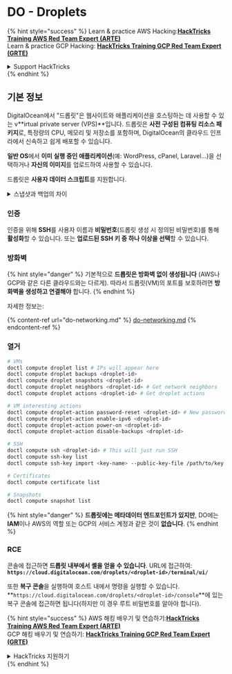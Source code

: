 # DO - Droplets

{% hint style="success" %}
Learn & practice AWS Hacking:<img src="../../../.gitbook/assets/image (1).png" alt="" data-size="line">[**HackTricks Training AWS Red Team Expert (ARTE)**](https://training.hacktricks.xyz/courses/arte)<img src="../../../.gitbook/assets/image (1).png" alt="" data-size="line">\
Learn & practice GCP Hacking: <img src="../../../.gitbook/assets/image (2).png" alt="" data-size="line">[**HackTricks Training GCP Red Team Expert (GRTE)**<img src="../../../.gitbook/assets/image (2).png" alt="" data-size="line">](https://training.hacktricks.xyz/courses/grte)

<details>

<summary>Support HackTricks</summary>

* Check the [**subscription plans**](https://github.com/sponsors/carlospolop)!
* **Join the** 💬 [**Discord group**](https://discord.gg/hRep4RUj7f) or the [**telegram group**](https://t.me/peass) or **follow** us on **Twitter** 🐦 [**@hacktricks\_live**](https://twitter.com/hacktricks\_live)**.**
* **Share hacking tricks by submitting PRs to the** [**HackTricks**](https://github.com/carlospolop/hacktricks) and [**HackTricks Cloud**](https://github.com/carlospolop/hacktricks-cloud) github repos.

</details>
{% endhint %}

## 기본 정보

DigitalOcean에서 "드롭릿"은 웹사이트와 애플리케이션을 호스팅하는 데 사용할 수 있는 v**irtual private server (VPS)**입니다. 드롭릿은 **사전 구성된 컴퓨팅 리소스 패키지**로, 특정량의 CPU, 메모리 및 저장소를 포함하며, DigitalOcean의 클라우드 인프라에서 신속하고 쉽게 배포할 수 있습니다.

**일반 OS**에서 **이미 실행 중인 애플리케이션**(예: WordPress, cPanel, Laravel...)을 선택하거나 **자신의 이미지**를 업로드하여 사용할 수 있습니다.

드롭릿은 **사용자 데이터 스크립트**를 지원합니다.

<details>

<summary>스냅샷과 백업의 차이</summary>

DigitalOcean에서 스냅샷은 드롭릿의 디스크에 대한 시점 복사본입니다. 스냅샷이 찍힌 시점의 드롭릿 디스크 상태를 캡처하며, 운영 체제, 설치된 애플리케이션 및 디스크의 모든 파일과 데이터를 포함합니다.

스냅샷은 원래 드롭릿과 동일한 구성으로 새 드롭릿을 생성하거나, 스냅샷이 찍힌 시점으로 드롭릿을 복원하는 데 사용할 수 있습니다. 스냅샷은 DigitalOcean의 객체 저장소 서비스에 저장되며, 증분 방식으로 저장되므로 마지막 스냅샷 이후의 변경 사항만 저장됩니다. 이는 사용 효율성을 높이고 저장 비용을 절감합니다.

반면, 백업은 드롭릿의 운영 체제, 설치된 애플리케이션, 파일 및 데이터, 드롭릿의 설정 및 메타데이터를 포함한 완전한 복사본입니다. 백업은 일반적으로 정기적으로 수행되며, 특정 시점의 드롭릿 전체 상태를 캡처합니다.

스냅샷과 달리 백업은 압축되고 암호화된 형식으로 저장되며, DigitalOcean의 인프라에서 원격 위치로 안전하게 전송됩니다. 이는 백업이 재해 복구에 이상적이며, 데이터 손실이나 기타 재앙적 사건 발생 시 복원할 수 있는 드롭릿의 완전한 복사본을 제공합니다.

요약하자면, 스냅샷은 드롭릿 디스크의 시점 복사본인 반면, 백업은 드롭릿의 설정 및 메타데이터를 포함한 완전한 복사본입니다. 스냅샷은 DigitalOcean의 객체 저장소 서비스에 저장되며, 백업은 DigitalOcean의 인프라에서 원격 위치로 전송됩니다. 스냅샷과 백업 모두 드롭릿을 복원하는 데 사용할 수 있지만, 스냅샷은 사용 및 저장 효율성이 더 높고, 백업은 재해 복구를 위한 보다 포괄적인 백업 솔루션을 제공합니다.

</details>

### 인증

인증을 위해 **SSH**를 사용자 이름과 **비밀번호**(드롭릿 생성 시 정의된 비밀번호)를 통해 **활성화**할 수 있습니다. 또는 **업로드된 SSH 키 중 하나 이상을 선택**할 수 있습니다.

### 방화벽

{% hint style="danger" %}
기본적으로 **드롭릿은 방화벽 없이 생성됩니다** (AWS나 GCP와 같은 다른 클라우드와는 다르게). 따라서 드롭릿(VM)의 포트를 보호하려면 **방화벽을 생성하고 연결해야** 합니다.
{% endhint %}

자세한 정보는:

{% content-ref url="do-networking.md" %}
[do-networking.md](do-networking.md)
{% endcontent-ref %}

### 열거
```bash
# VMs
doctl compute droplet list # IPs will appear here
doctl compute droplet backups <droplet-id>
doctl compute droplet snapshots <droplet-id>
doctl compute droplet neighbors <droplet-id> # Get network neighbors
doctl compute droplet actions <droplet-id> # Get droplet actions

# VM interesting actions
doctl compute droplet-action password-reset <droplet-id> # New password is emailed to the user
doctl compute droplet-action enable-ipv6 <droplet-id>
doctl compute droplet-action power-on <droplet-id>
doctl compute droplet-action disable-backups <droplet-id>

# SSH
doctl compute ssh <droplet-id> # This will just run SSH
doctl compute ssh-key list
doctl compute ssh-key import <key-name> --public-key-file /path/to/key.pub

# Certificates
doctl compute certificate list

# Snapshots
doctl compute snapshot list
```
{% hint style="danger" %}
**드롭릿에는 메타데이터 엔드포인트가 있지만**, DO에는 **IAM**이나 AWS의 역할 또는 GCP의 서비스 계정과 같은 것이 **없습니다**.
{% endhint %}

### RCE

콘솔에 접근하면 **드롭릿 내부에서 셸을 얻을 수 있습니다**. URL에 접근하여: **`https://cloud.digitalocean.com/droplets/<droplet-id>/terminal/ui/`**

또한 **복구 콘솔**을 실행하여 호스트 내에서 명령을 실행할 수 있습니다. **`https://cloud.digitalocean.com/droplets/<droplet-id>/console`**에 있는 복구 콘솔에 접근하면 됩니다(하지만 이 경우 루트 비밀번호를 알아야 합니다).

{% hint style="success" %}
AWS 해킹 배우기 및 연습하기:<img src="../../../.gitbook/assets/image (1).png" alt="" data-size="line">[**HackTricks Training AWS Red Team Expert (ARTE)**](https://training.hacktricks.xyz/courses/arte)<img src="../../../.gitbook/assets/image (1).png" alt="" data-size="line">\
GCP 해킹 배우기 및 연습하기: <img src="../../../.gitbook/assets/image (2).png" alt="" data-size="line">[**HackTricks Training GCP Red Team Expert (GRTE)**<img src="../../../.gitbook/assets/image (2).png" alt="" data-size="line">](https://training.hacktricks.xyz/courses/grte)

<details>

<summary>HackTricks 지원하기</summary>

* [**구독 계획**](https://github.com/sponsors/carlospolop) 확인하기!
* **💬 [**Discord 그룹**](https://discord.gg/hRep4RUj7f) 또는 [**텔레그램 그룹**](https://t.me/peass)에 참여하거나 **Twitter**에서 **팔로우**하세요** 🐦 [**@hacktricks\_live**](https://twitter.com/hacktricks\_live)**.**
* **[**HackTricks**](https://github.com/carlospolop/hacktricks) 및 [**HackTricks Cloud**](https://github.com/carlospolop/hacktricks-cloud) 깃허브 리포지토리에 PR을 제출하여 해킹 트릭을 공유하세요.**

</details>
{% endhint %}
